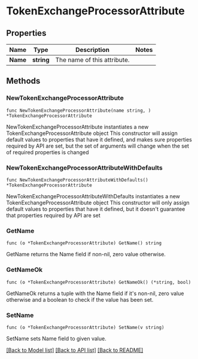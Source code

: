 # TokenExchangeProcessorAttribute

## Properties

Name | Type | Description | Notes
------------ | ------------- | ------------- | -------------
**Name** | **string** | The name of this attribute. | 

## Methods

### NewTokenExchangeProcessorAttribute

`func NewTokenExchangeProcessorAttribute(name string, ) *TokenExchangeProcessorAttribute`

NewTokenExchangeProcessorAttribute instantiates a new TokenExchangeProcessorAttribute object
This constructor will assign default values to properties that have it defined,
and makes sure properties required by API are set, but the set of arguments
will change when the set of required properties is changed

### NewTokenExchangeProcessorAttributeWithDefaults

`func NewTokenExchangeProcessorAttributeWithDefaults() *TokenExchangeProcessorAttribute`

NewTokenExchangeProcessorAttributeWithDefaults instantiates a new TokenExchangeProcessorAttribute object
This constructor will only assign default values to properties that have it defined,
but it doesn't guarantee that properties required by API are set

### GetName

`func (o *TokenExchangeProcessorAttribute) GetName() string`

GetName returns the Name field if non-nil, zero value otherwise.

### GetNameOk

`func (o *TokenExchangeProcessorAttribute) GetNameOk() (*string, bool)`

GetNameOk returns a tuple with the Name field if it's non-nil, zero value otherwise
and a boolean to check if the value has been set.

### SetName

`func (o *TokenExchangeProcessorAttribute) SetName(v string)`

SetName sets Name field to given value.



[[Back to Model list]](../README.md#documentation-for-models) [[Back to API list]](../README.md#documentation-for-api-endpoints) [[Back to README]](../README.md)


